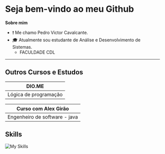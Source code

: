 # Seja bem-vindo ao meu Github

__Sobre mim__

- ❗ Me chamo Pedro Victor Cavalcante.
- 🎓 Atualmente sou estudante de Análise e Desenvolvimento de Sistemas.
    - FACULDADE CDL

------
## Outros Cursos e Estudos


|        DIO.ME        |
|----------------------|
|Lógica de programação |


|    Curso com Alex Girão      |
|------------------------------|
|Engenheiro de software - java |


## Skills 

![My Skills](https://skillicons.dev/icons?i=js,md)
















